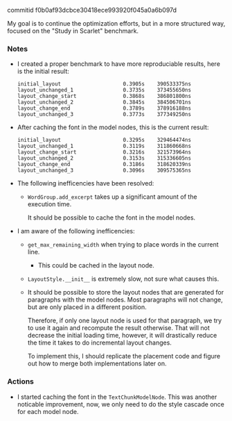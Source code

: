 commitid f0b0af93dcbce30418ece993920f045a0a6b097d

My goal is to continue the optimization efforts, but in a more structured way, focused on the "Study in Scarlet" benchmark.

### Notes

-   I created a proper benchmark to have more reproduciable results, here is the initial result:

    ```none
    initial_layout                    0.3905s    390533375ns
    layout_unchanged_1                0.3735s    373455650ns
    layout_change_start               0.3868s    386801800ns
    layout_unchanged_2                0.3845s    384506701ns
    layout_change_end                 0.3789s    378916188ns
    layout_unchanged_3                0.3773s    377349250ns
    ```

-   After caching the font in the model nodes, this is the current result:

    ```none
    initial_layout                    0.3295s    329464474ns
    layout_unchanged_1                0.3119s    311860668ns
    layout_change_start               0.3216s    321573964ns
    layout_unchanged_2                0.3153s    315336605ns
    layout_change_end                 0.3186s    318620339ns
    layout_unchanged_3                0.3096s    309575365ns
    ```

-   The following inefficencies have been resolved:

    -   `WordGroup.add_excerpt` takes up a significant amount of the execution time.

        It should be possible to cache the font in the model nodes.

-   I am aware of the following inefficencies:

    -   `get_max_remaining_width` when trying to place words in the current line.

        -   This could be cached in the layout node.

    -   `LayoutStyle.__init__` is extremely slow, not sure what causes this.

    -   It should be possible to store the layout nodes that are generated for paragraphs with the model nodes.
        Most paragraphs will not change, but are only placed in a different position.

        Therefore, if only one layout node is used for that paragraph, we try to use it again and recompute the result otherwise.
        That will not decrease the initial loading time, however, it will drastically reduce the time it takes to do incremental layout changes.

        To implement this, I should replicate the placement code and figure out how to merge both implementations later on.

### Actions

-   I started caching the font in the `TextChunkModelNode`.
    This was another noticable improvement, now, we only need to do the style cascade once for each model node.
